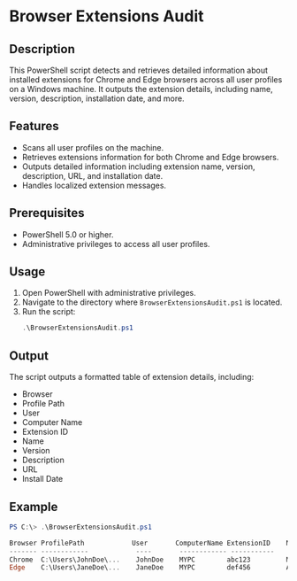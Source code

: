# Browser Extensions Audit

## Description
This PowerShell script detects and retrieves detailed information about installed extensions for Chrome and Edge browsers across all user profiles on a Windows machine. It outputs the extension details, including name, version, description, installation date, and more.

## Features
- Scans all user profiles on the machine.
- Retrieves extensions information for both Chrome and Edge browsers.
- Outputs detailed information including extension name, version, description, URL, and installation date.
- Handles localized extension messages.

## Prerequisites
- PowerShell 5.0 or higher.
- Administrative privileges to access all user profiles.

## Usage
1. Open PowerShell with administrative privileges.
2. Navigate to the directory where `BrowserExtensionsAudit.ps1` is located.
3. Run the script:
    ```powershell
    .\BrowserExtensionsAudit.ps1
    ```

## Output
The script outputs a formatted table of extension details, including:
- Browser
- Profile Path
- User
- Computer Name
- Extension ID
- Name
- Version
- Description
- URL
- Install Date

## Example
```powershell
PS C:\> .\BrowserExtensionsAudit.ps1

Browser ProfilePath            User       ComputerName ExtensionID    Name        Version Description URL InstallDate
------- ------------            ----       ------------ -----------    ----        ------- ----------- --- -----------
Chrome  C:\Users\JohnDoe\...    JohnDoe    MYPC        abc123         MyExtension 1.0.0   This is ... http... 2024-01-01
Edge    C:\Users\JaneDoe\...    JaneDoe    MYPC        def456         AnotherExt  2.3.4   Another ... http... 2023-12-31
